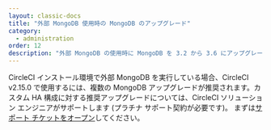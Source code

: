 ```yaml
---
layout: classic-docs
title: "外部 MongoDB 使用時の MongoDB のアップグレード"
category:
  - administration
order: 12
description: "外部 MongoDB の使用時に MongoDB を 3.2 から 3.6 にアップグレードする方法"
---
```


CircleCI インストール環境で外部 MongoDB を実行している場合、CircleCI v2.15.0 で使用するには、複数の MongoDB アップグレードが推奨されます。カスタム HA 構成に対する推奨アップグレードについては、CircleCI ソリューション エンジニアがサポートします (プラチナ サポート契約が必要です)。 まずは[サポート チケットをオープン](https://support.circleci.com/hc/ja/requests/new)してください。

<!---

* TOC
{:toc}


## Prerequisite

- You must be running CircleCI v2.15.0 in order to upgrade MongoDB.

## Goals

Upgrade from MongoDB 3.2 to 3.4 and set the Feature Compatibility Version to `3.4`. Upgrade MongoDB to 3.6.

## Upgrade to 3.4

Follow the upgrade procedures outlined by MongoDb [documentation](https://docs.mongodb.com/v3.4/release-notes/3.4/#upgrade-procedures) for your setup (e.g. Replica Set, Sharded Cluster).

Once complete you may run the following admin command (new in 3.4):

```db.adminCommand({setFeatureCompatibilityVersion: "3.4"})```

This will change the compatibility version to 3.4 which will continue to be used once you upgrade to 3.6. More information can be found [here](https://docs.mongodb.com/manual/reference/command/setFeatureCompatibilityVersion/#setfeaturecompatibilityversion).

You can verify it is set properly to `3.4` by running:

```db.adminCommand({getParameter: 1, featureCompatibilityVersion: 1})```

## Upgrade to 3.6

Follow the upgrade procedures outlined by MongoDb [documentation](https://docs.mongodb.com/v3.6/release-notes/3.6/#upgrade-procedures) for your setup (e.g. Replica Set, Sharded Cluster).

You can again verify it is set properly to `3.4` by running:

```db.adminCommand({getParameter: 1, featureCompatibilityVersion: 1})```
--->